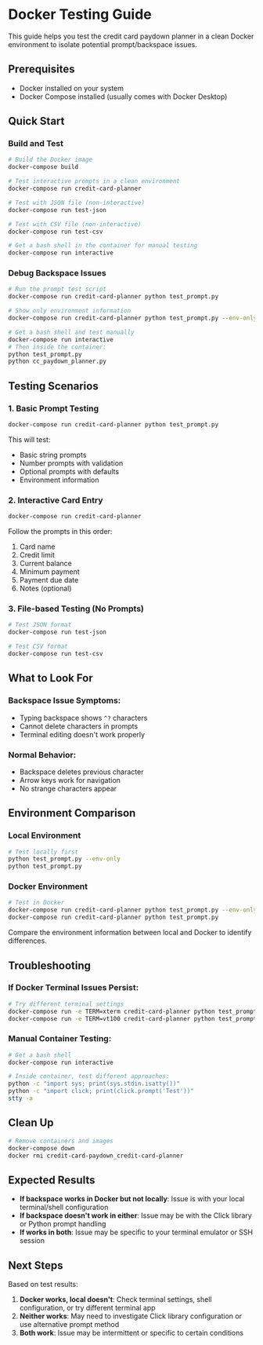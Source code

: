 # Docker Testing Guide

This guide helps you test the credit card paydown planner in a clean Docker environment to isolate potential prompt/backspace issues.

## Prerequisites

- Docker installed on your system
- Docker Compose installed (usually comes with Docker Desktop)

## Quick Start

### Build and Test

```bash
# Build the Docker image
docker-compose build

# Test interactive prompts in a clean environment
docker-compose run credit-card-planner

# Test with JSON file (non-interactive)
docker-compose run test-json

# Test with CSV file (non-interactive)
docker-compose run test-csv

# Get a bash shell in the container for manual testing
docker-compose run interactive
```

### Debug Backspace Issues

```bash
# Run the prompt test script
docker-compose run credit-card-planner python test_prompt.py

# Show only environment information
docker-compose run credit-card-planner python test_prompt.py --env-only

# Get a bash shell and test manually
docker-compose run interactive
# Then inside the container:
python test_prompt.py
python cc_paydown_planner.py
```

## Testing Scenarios

### 1. Basic Prompt Testing
```bash
docker-compose run credit-card-planner python test_prompt.py
```

This will test:
- Basic string prompts
- Number prompts with validation
- Optional prompts with defaults
- Environment information

### 2. Interactive Card Entry
```bash
docker-compose run credit-card-planner
```

Follow the prompts in this order:
1. Card name
2. Credit limit
3. Current balance
4. Minimum payment
5. Payment due date
6. Notes (optional)

### 3. File-based Testing (No Prompts)
```bash
# Test JSON format
docker-compose run test-json

# Test CSV format
docker-compose run test-csv
```

## What to Look For

### Backspace Issue Symptoms:
- Typing backspace shows `^?` characters
- Cannot delete characters in prompts
- Terminal editing doesn't work properly

### Normal Behavior:
- Backspace deletes previous character
- Arrow keys work for navigation
- No strange characters appear

## Environment Comparison

### Local Environment
```bash
# Test locally first
python test_prompt.py --env-only
python test_prompt.py
```

### Docker Environment
```bash
# Test in Docker
docker-compose run credit-card-planner python test_prompt.py --env-only
docker-compose run credit-card-planner python test_prompt.py
```

Compare the environment information between local and Docker to identify differences.

## Troubleshooting

### If Docker Terminal Issues Persist:
```bash
# Try different terminal settings
docker-compose run -e TERM=xterm credit-card-planner python test_prompt.py
docker-compose run -e TERM=vt100 credit-card-planner python test_prompt.py
```

### Manual Container Testing:
```bash
# Get a bash shell
docker-compose run interactive

# Inside container, test different approaches:
python -c "import sys; print(sys.stdin.isatty())"
python -c "import click; print(click.prompt('Test'))"
stty -a
```

## Clean Up

```bash
# Remove containers and images
docker-compose down
docker rmi credit-card-paydown_credit-card-planner
```

## Expected Results

- **If backspace works in Docker but not locally**: Issue is with your local terminal/shell configuration
- **If backspace doesn't work in either**: Issue may be with the Click library or Python prompt handling
- **If works in both**: Issue may be specific to your terminal emulator or SSH session

## Next Steps

Based on test results:

1. **Docker works, local doesn't**: Check terminal settings, shell configuration, or try different terminal app
2. **Neither works**: May need to investigate Click library configuration or use alternative prompt method
3. **Both work**: Issue may be intermittent or specific to certain conditions
